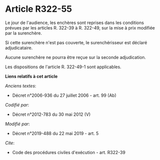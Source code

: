 # Article R322-55

Le jour de l'audience, les enchères sont reprises dans les conditions prévues par les articles R. 322-39 à R. 322-49, sur la
mise à prix modifiée par la surenchère.

Si cette surenchère n'est pas couverte, le surenchérisseur est déclaré adjudicataire.

Aucune surenchère ne pourra être reçue sur la seconde adjudication.

Les dispositions de l'article R. 322-49-1 sont applicables.

**Liens relatifs à cet article**

_Anciens textes_:

  - Décret n°2006-936 du 27 juillet 2006 - art. 99 (Ab)

_Codifié par_:

  - Décret n°2012-783 du 30 mai 2012 (V)

_Modifié par_:

  - Décret n°2019-488 du 22 mai 2019 - art. 5

_Cite_:

  - Code des procédures civiles d'exécution - art. R322-39
